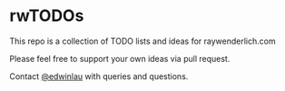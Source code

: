 # rwTODOs

This repo is a collection of TODO lists and ideas for raywenderlich.com

Please feel free to support your own ideas via pull request.

Contact [@edwinlau](https://twitter.com/lauedwin) with queries and questions.
